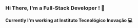 ### Hi There, I'm a Full-Stack Developer ! :wave: <br>
#### Currently I'm working at Instituto Tecnológico Inovação :computer:
